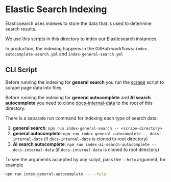 # Elastic Search Indexing

Elasticsearch uses indexes to store the data that is used to determine search results.

We use this scripts in this directory to index our Elasticsearch instances.

In production, the indexing happens in the GitHub workflows: `index-autocomplete-search.yml` and `index-general-search.yml`

## CLI Script

Before running the indexing for **general search** you run the [scrape](../scrape/README.md) script to scrape page data into files.

Before running the indexing for **general autocomplete** and **AI search autocomplete** you need to clone [docs-internal-data](https://github.com/github/docs-internal-data) to the root of this directory.

There is a separate run command for indexing each type of search data:
1. **general search**: `npm run index-general-search -- <scrape-directory>`
2. **general autocomplete**: `npm run index-general-autocomplete -- docs-internal-data` (if `docs-internal-data` is cloned to root directory)
3. **AI search autocomplete**: `npm run index-ai-search-autocomplete -- docs-internal-data` (if `docs-internal-data` is cloned to root directory)

To see the arguments accepted by any script, pass the `--help` argument, for example

```bash
npm run index-general-autocomplete -- --help
```